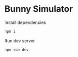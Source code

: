 # Bunny Simulator

Install dependencies

```bash
npm i
```

Run dev server

```bash
npm run dev
```
